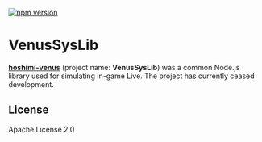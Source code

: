[![npm version](https://badge.fury.io/js/hoshimi-venus.svg)](https://badge.fury.io/js/hoshimi-venus)

# VenusSysLib

[**hoshimi-venus**](https://www.npmjs.com/package/hoshimi-venus) (project name: **VenusSysLib**) was a common Node.js library used for simulating in-game Live. The project has currently ceased development. 

## License
Apache License 2.0
